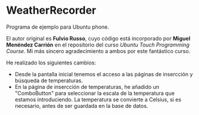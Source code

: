 # WeatherRecorder

Programa de ejemplo para Ubuntu phone.

El autor original es **Fulvio Russo**, cuyo código está incorporado por **Miguel Menéndez Carrión** en el repositorio del curso *Ubuntu Touch Programming Course*.
Mi más sincero agradecimiento a ambos por este fantástico curso.

He realizado los siguientes cambios:

* Desde la pantalla inicial tenemos el acceso a las páginas de insercción y búsqueda de temperaturas.
* En la página de insercción de temperaturas, he añadido un "ComboButton" para seleccionar la escala de la temperatura que estamos introduciendo. La temperatura se convierte a Celsius, si es necesario, antes de ser guardada en la base de datos.
